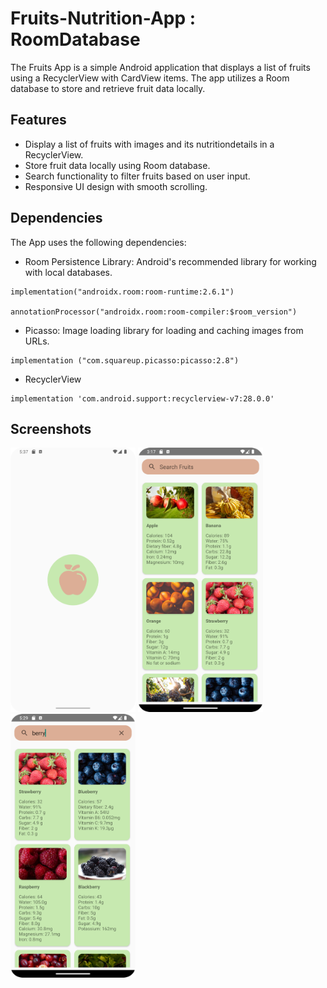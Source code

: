 
# Fruits-Nutrition-App : RoomDatabase

The Fruits App is a simple Android application that displays a list of fruits using a RecyclerView with CardView items. The app utilizes a Room database to store and retrieve fruit data locally.

## Features

- Display a list of fruits with images and its nutritiondetails in a RecyclerView.
- Store fruit data locally using Room database.
- Search functionality to filter fruits based on user input.
- Responsive UI design with smooth scrolling.

## Dependencies

The App uses the following dependencies:

- Room Persistence Library: Android's recommended library for working with local databases.
  
```
implementation("androidx.room:room-runtime:2.6.1")

annotationProcessor("androidx.room:room-compiler:$room_version")
```
- Picasso: Image loading library for loading and caching images from URLs.
  
```
implementation ("com.squareup.picasso:picasso:2.8") 
```

- RecyclerView
```
implementation 'com.android.support:recyclerview-v7:28.0.0'
```
## Screenshots
<img src="app/src/main/res/drawable/screenshot_03.png" width="200" /> <img src="app/src/main/res/drawable/screenshot_01.png" width="200" /> <img src="app/src/main/res/drawable/screenshot_02.png" width="200" /> 


